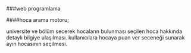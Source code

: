 ###web programlama


####hoca arama motoru;

universite ve bölüm secerek hocaların bulunması seçilen hoca hakkında detaylı bilgiye ulaşılması. kullanıcılara hocaya puan ver seceneği sunarak ayın hocasının seçilmesi.
